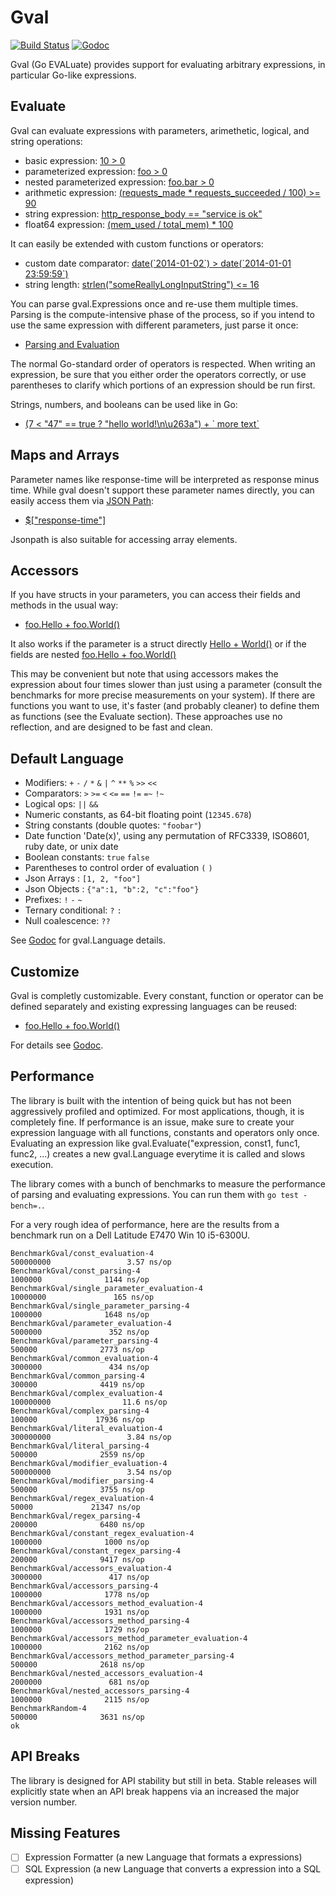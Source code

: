 Gval
====

[![Build Status](https://travis-ci.org/PaesslerAG/gval.svg?branch=master)](https://travis-ci.org/PaesslerAG/gval)
[![Godoc](https://godoc.org/github.com/PaesslerAG/gval?status.png)](https://godoc.org/github.com/PaesslerAG/gval)

Gval (Go EVALuate) provides support for evaluating arbitrary expressions, in particular Go-like expressions.

Evaluate
--

Gval can evaluate expressions with parameters, arimethetic, logical, and string operations:

- basic expression: [10 > 0](https://godoc.org/github.com/PaesslerAG/gval/#example_Evaluate_basic)
- parameterized expression: [foo > 0](https://godoc.org/github.com/PaesslerAG/gval/#example_Evaluate_parameter)
- nested parameterized expression: [foo.bar > 0](https://godoc.org/github.com/PaesslerAG/gval/#example_Evaluate_nestedParameter)
- arithmetic expression: [(requests_made * requests_succeeded / 100) >= 90](https://godoc.org/github.com/PaesslerAG/gval/#example_Evaluate_arithmetic)
- string expression: [http_response_body == "service is ok"](https://godoc.org/github.com/PaesslerAG/gval/#example_Evaluate_string)
- float64 expression: [(mem_used / total_mem) * 100](https://godoc.org/github.com/PaesslerAG/gval/#example_Evaluate_float64)

It can easily be extended with custom functions or operators:

- custom date comparator: [date(\`2014-01-02\`) > date(\`2014-01-01 23:59:59\`)](https://godoc.org/github.com/PaesslerAG/gval/#example_Evaluate_dateComparison)
- string length: [strlen("someReallyLongInputString") <= 16](https://godoc.org/github.com/PaesslerAG/gval/#example_Evaluate_basic)

You can parse gval.Expressions once and re-use them multiple times. Parsing is the compute-intensive phase of the process, so if you intend to use the same expression with different parameters, just parse it once:

- [Parsing and Evaluation](https://godoc.org/github.com/PaesslerAG/gval/#example_Evaluable)

The normal Go-standard order of operators is respected. When writing an expression, be sure that you either order the operators correctly, or use parentheses to clarify which portions of an expression should be run first.

Strings, numbers, and booleans can be used like in Go:

- [(7 < "47" == true ? "hello world!\n\u263a") + \` more text\`](https://godoc.org/github.com/PaesslerAG/gval/#example_Evaluable)

Maps and Arrays
--

Parameter names like response-time will be interpreted as response minus time. While gval doesn't support these parameter names directly, you can easily access them via [JSON Path](https://github.com/PaesslerAG/jsonpath):

- [$["response-time"]](https://godoc.org/github.com/PaesslerAG/gval/#example_Evaluate_jsonpath)

Jsonpath is also suitable for accessing array elements.

Accessors
--

If you have structs in your parameters, you can access their fields and methods in the usual way:

- [foo.Hello + foo.World()](https://godoc.org/github.com/PaesslerAG/gval/#example_Evaluate_flatAccessor)

It also works if the parameter is a struct directly
[Hello + World()](https://godoc.org/github.com/PaesslerAG/gval/#accessor)
or if the fields are nested
[foo.Hello + foo.World()](https://godoc.org/github.com/PaesslerAG/gval/#example_Evaluate_nestedAccessor)

This may be convenient but note that using accessors makes the expression about four times slower than just using a parameter (consult the benchmarks for more precise measurements on your system). If there are functions you want to use, it's faster (and probably cleaner) to define them as functions (see the Evaluate section). These approaches use no reflection, and are designed to be fast and clean.

Default Language
--

- Modifiers: `+` `-` `/` `*` `&` `|` `^` `**` `%` `>>` `<<`
- Comparators: `>` `>=` `<` `<=` `==` `!=` `=~` `!~`
- Logical ops: `||` `&&`
- Numeric constants, as 64-bit floating point (`12345.678`)
- String constants (double quotes: `"foobar"`)
- Date function 'Date(x)', using any permutation of RFC3339, ISO8601, ruby date, or unix date
- Boolean constants: `true` `false`
- Parentheses to control order of evaluation `(` `)`
- Json Arrays : `[1, 2, "foo"]`
- Json Objects : `{"a":1, "b":2, "c":"foo"}`
- Prefixes: `!` `-` `~`
- Ternary conditional: `?` `:`
- Null coalescence: `??`

See [Godoc](https://godoc.org/github.com/PaesslerAG/gval/#Gval) for gval.Language details.

Customize
--

Gval is completly customizable. Every constant, function or operator can be defined separately and existing expressing languages can be reused:

- [foo.Hello + foo.World()](https://godoc.org/github.com/PaesslerAG/gval/#example_Language)

For details see [Godoc](https://godoc.org/github.com/PaesslerAG/gval).

Performance
--

The library is built with the intention of being quick but has not been aggressively profiled and optimized. For most applications, though, it is completely fine.
If performance is an issue, make sure to create your expression language with all functions, constants and operators only once. Evaluating an expression like gval.Evaluate("expression, const1, func1, func2, ...) creates a new gval.Language everytime it is called and slows execution.

The library comes with a bunch of benchmarks to measure the performance of parsing and evaluating expressions. You can run them with `go test -bench=.`.

For a very rough idea of performance, here are the results from a benchmark run on a Dell Latitude E7470 Win 10 i5-6300U.

``` text
BenchmarkGval/const_evaluation-4                               500000000                 3.57 ns/op
BenchmarkGval/const_parsing-4                                    1000000              1144 ns/op
BenchmarkGval/single_parameter_evaluation-4                     10000000               165 ns/op
BenchmarkGval/single_parameter_parsing-4                         1000000              1648 ns/op
BenchmarkGval/parameter_evaluation-4                             5000000               352 ns/op
BenchmarkGval/parameter_parsing-4                                 500000              2773 ns/op
BenchmarkGval/common_evaluation-4                                3000000               434 ns/op
BenchmarkGval/common_parsing-4                                    300000              4419 ns/op
BenchmarkGval/complex_evaluation-4                             100000000                11.6 ns/op
BenchmarkGval/complex_parsing-4                                   100000             17936 ns/op
BenchmarkGval/literal_evaluation-4                             300000000                 3.84 ns/op
BenchmarkGval/literal_parsing-4                                   500000              2559 ns/op
BenchmarkGval/modifier_evaluation-4                            500000000                 3.54 ns/op
BenchmarkGval/modifier_parsing-4                                  500000              3755 ns/op
BenchmarkGval/regex_evaluation-4                                   50000             21347 ns/op
BenchmarkGval/regex_parsing-4                                     200000              6480 ns/op
BenchmarkGval/constant_regex_evaluation-4                        1000000              1000 ns/op
BenchmarkGval/constant_regex_parsing-4                            200000              9417 ns/op
BenchmarkGval/accessors_evaluation-4                             3000000               417 ns/op
BenchmarkGval/accessors_parsing-4                                1000000              1778 ns/op
BenchmarkGval/accessors_method_evaluation-4                      1000000              1931 ns/op
BenchmarkGval/accessors_method_parsing-4                         1000000              1729 ns/op
BenchmarkGval/accessors_method_parameter_evaluation-4            1000000              2162 ns/op
BenchmarkGval/accessors_method_parameter_parsing-4                500000              2618 ns/op
BenchmarkGval/nested_accessors_evaluation-4                      2000000               681 ns/op
BenchmarkGval/nested_accessors_parsing-4                         1000000              2115 ns/op
BenchmarkRandom-4                                                 500000              3631 ns/op
ok
```

API Breaks
--

The library is designed for API stability but still in beta. Stable releases will explicitly state when an API break happens via an increased the major version number.

Missing Features
--

- [ ] Expression Formatter (a new Language that formats a expressions)
- [ ] SQL Expression (a new Language that converts a expression into a SQL expression)